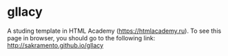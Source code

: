 # gllacy
A studing template in HTML Academy (https://htmlacademy.ru). To see this page in browser, you should go to the following link: http://sakramento.github.io/gllacy
